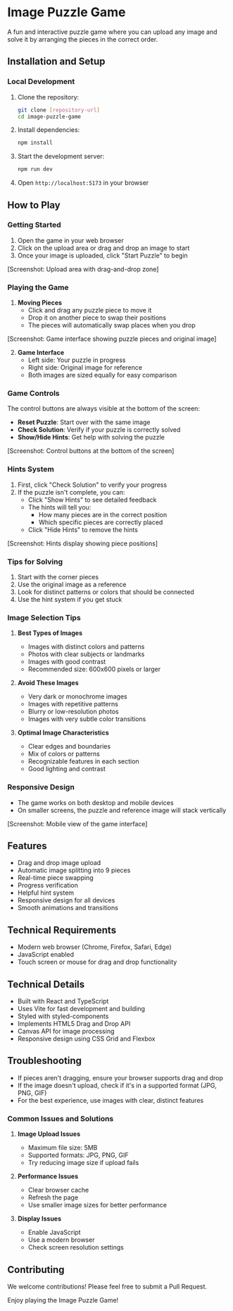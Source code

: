 # Image Puzzle Game

A fun and interactive puzzle game where you can upload any image and solve it by arranging the pieces in the correct order.

## Installation and Setup

### Local Development
1. Clone the repository:
   ```bash
   git clone [repository-url]
   cd image-puzzle-game
   ```

2. Install dependencies:
   ```bash
   npm install
   ```

3. Start the development server:
   ```bash
   npm run dev
   ```

4. Open `http://localhost:5173` in your browser

## How to Play

### Getting Started
1. Open the game in your web browser
2. Click on the upload area or drag and drop an image to start
3. Once your image is uploaded, click "Start Puzzle" to begin

[Screenshot: Upload area with drag-and-drop zone]

### Playing the Game
1. **Moving Pieces**
   - Click and drag any puzzle piece to move it
   - Drop it on another piece to swap their positions
   - The pieces will automatically swap places when you drop

[Screenshot: Game interface showing puzzle pieces and original image]

2. **Game Interface**
   - Left side: Your puzzle in progress
   - Right side: Original image for reference
   - Both images are sized equally for easy comparison

### Game Controls
The control buttons are always visible at the bottom of the screen:

- **Reset Puzzle**: Start over with the same image
- **Check Solution**: Verify if your puzzle is correctly solved
- **Show/Hide Hints**: Get help with solving the puzzle

[Screenshot: Control buttons at the bottom of the screen]

### Hints System
1. First, click "Check Solution" to verify your progress
2. If the puzzle isn't complete, you can:
   - Click "Show Hints" to see detailed feedback
   - The hints will tell you:
     - How many pieces are in the correct position
     - Which specific pieces are correctly placed
   - Click "Hide Hints" to remove the hints

[Screenshot: Hints display showing piece positions]

### Tips for Solving
1. Start with the corner pieces
2. Use the original image as a reference
3. Look for distinct patterns or colors that should be connected
4. Use the hint system if you get stuck

### Image Selection Tips
1. **Best Types of Images**
   - Images with distinct colors and patterns
   - Photos with clear subjects or landmarks
   - Images with good contrast
   - Recommended size: 600x600 pixels or larger

2. **Avoid These Images**
   - Very dark or monochrome images
   - Images with repetitive patterns
   - Blurry or low-resolution photos
   - Images with very subtle color transitions

3. **Optimal Image Characteristics**
   - Clear edges and boundaries
   - Mix of colors or patterns
   - Recognizable features in each section
   - Good lighting and contrast

### Responsive Design
- The game works on both desktop and mobile devices
- On smaller screens, the puzzle and reference image will stack vertically

[Screenshot: Mobile view of the game interface]

## Features
- Drag and drop image upload
- Automatic image splitting into 9 pieces
- Real-time piece swapping
- Progress verification
- Helpful hint system
- Responsive design for all devices
- Smooth animations and transitions

## Technical Requirements
- Modern web browser (Chrome, Firefox, Safari, Edge)
- JavaScript enabled
- Touch screen or mouse for drag and drop functionality

## Technical Details
- Built with React and TypeScript
- Uses Vite for fast development and building
- Styled with styled-components
- Implements HTML5 Drag and Drop API
- Canvas API for image processing
- Responsive design using CSS Grid and Flexbox

## Troubleshooting
- If pieces aren't dragging, ensure your browser supports drag and drop
- If the image doesn't upload, check if it's in a supported format (JPG, PNG, GIF)
- For the best experience, use images with clear, distinct features

### Common Issues and Solutions
1. **Image Upload Issues**
   - Maximum file size: 5MB
   - Supported formats: JPG, PNG, GIF
   - Try reducing image size if upload fails

2. **Performance Issues**
   - Clear browser cache
   - Refresh the page
   - Use smaller image sizes for better performance

3. **Display Issues**
   - Enable JavaScript
   - Use a modern browser
   - Check screen resolution settings

## Contributing
We welcome contributions! Please feel free to submit a Pull Request.

Enjoy playing the Image Puzzle Game! 